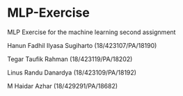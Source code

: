 # MLP-Exercise
MLP Exercise for the machine learning second assignment

Hanun Fadhil Ilyasa Sugiharto (18/423107/PA/18190)

Tegar Taufik Rahman (18/423119/PA/18202)

Linus Randu Danardya (18/423109/PA/18192)

M Haidar Azhar (18/429291/PA/18682)

